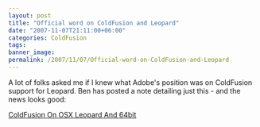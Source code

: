 ```yaml
---
layout: post
title: "Official word on ColdFusion and Leopard"
date: "2007-11-07T21:11:00+06:00"
categories: ColdFusion 
tags: 
banner_image: 
permalink: /2007/11/07/Official-word-on-ColdFusion-and-Leopard
---
```


A lot of folks asked me if I knew what Adobe's position was on ColdFusion support for Leopard. Ben has posted a note detailing just this - and the news looks good:

<a href="http://www.forta.com/blog/index.cfm/2007/11/7/ColdFusion-On-OSX-Leopard-And-64bit">ColdFusion On OSX Leopard And 64bit</a>